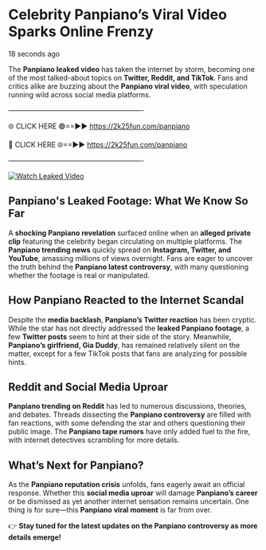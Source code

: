 # Celebrity Panpiano’s Viral Video Sparks Online Frenzy

18 seconds ago

The **Panpiano leaked video** has taken the internet by storm, becoming one of the most talked-about topics on **Twitter, Reddit, and TikTok**. Fans and critics alike are buzzing about the **Panpiano viral video**, with speculation running wild across social media platforms.

———————————————————-

🌐 CLICK HERE 🟢==►► https://2k25fun.com/panpiano

🔴 CLICK HERE 🌐==►► https://2k25fun.com/panpiano

———————————————————-

[![Watch Leaked Video](https://miro.medium.com/v2/resize:fit:828/format:webp/1*cilzJN44JGOrTw9NJCrNHA.gif "Watch Leaked Video")](https://2k25fun.com/panpiano)

## **Panpiano's Leaked Footage: What We Know So Far**  
A **shocking Panpiano revelation** surfaced online when an **alleged private clip** featuring the celebrity began circulating on multiple platforms. The **Panpiano trending news** quickly spread on **Instagram, Twitter, and YouTube**, amassing millions of views overnight. Fans are eager to uncover the truth behind the **Panpiano latest controversy**, with many questioning whether the footage is real or manipulated.  

## **How Panpiano Reacted to the Internet Scandal**  
Despite the **media backlash**, **Panpiano’s Twitter reaction** has been cryptic. While the star has not directly addressed the **leaked Panpiano footage**, a few **Twitter posts** seem to hint at their side of the story. Meanwhile, **Panpiano’s girlfriend, Gia Duddy**, has remained relatively silent on the matter, except for a few TikTok posts that fans are analyzing for possible hints.  

## **Reddit and Social Media Uproar**  
**Panpiano trending on Reddit** has led to numerous discussions, theories, and debates. Threads dissecting the **Panpiano controversy** are filled with fan reactions, with some defending the star and others questioning their public image. The **Panpiano tape rumors** have only added fuel to the fire, with internet detectives scrambling for more details.  

## **What’s Next for Panpiano?**  
As the **Panpiano reputation crisis** unfolds, fans eagerly await an official response. Whether this **social media uproar** will damage **Panpiano’s career** or be dismissed as yet another internet sensation remains uncertain. One thing is for sure—this **Panpiano viral moment** is far from over.  

👉 **Stay tuned for the latest updates on the Panpiano controversy as more details emerge!**  